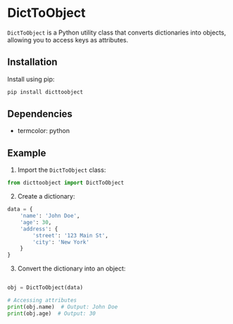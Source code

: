 # DictToObject

`DictToObject` is a Python utility class that converts dictionaries into objects, allowing you to access keys as attributes.

## Installation

Install using pip:

```bash
pip install dicttoobject
```

## Dependencies
- termcolor: python

## Example

1. Import the `DictToObject` class:

```python
from dicttoobject import DictToObject
```

2. Create a dictionary:

```python
data = {
    'name': 'John Doe',
    'age': 30,
    'address': {
        'street': '123 Main St',
        'city': 'New York'
    }
}
```

3. Convert the dictionary into an object:

```python

obj = DictToObject(data)

# Accessing attributes
print(obj.name)  # Output: John Doe
print(obj.age)  # Output: 30
```

